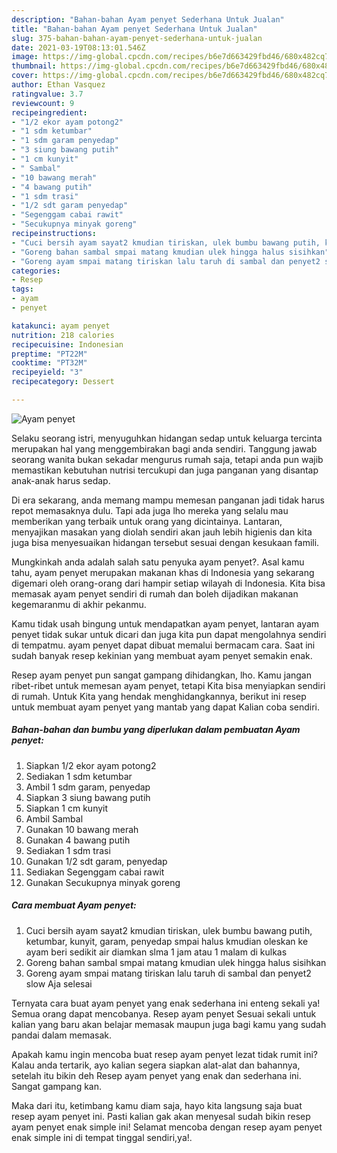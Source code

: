 ```yaml
---
description: "Bahan-bahan Ayam penyet Sederhana Untuk Jualan"
title: "Bahan-bahan Ayam penyet Sederhana Untuk Jualan"
slug: 375-bahan-bahan-ayam-penyet-sederhana-untuk-jualan
date: 2021-03-19T08:13:01.546Z
image: https://img-global.cpcdn.com/recipes/b6e7d663429fbd46/680x482cq70/ayam-penyet-foto-resep-utama.jpg
thumbnail: https://img-global.cpcdn.com/recipes/b6e7d663429fbd46/680x482cq70/ayam-penyet-foto-resep-utama.jpg
cover: https://img-global.cpcdn.com/recipes/b6e7d663429fbd46/680x482cq70/ayam-penyet-foto-resep-utama.jpg
author: Ethan Vasquez
ratingvalue: 3.7
reviewcount: 9
recipeingredient:
- "1/2 ekor ayam potong2"
- "1 sdm ketumbar"
- "1 sdm garam penyedap"
- "3 siung bawang putih"
- "1 cm kunyit"
- " Sambal"
- "10 bawang merah"
- "4 bawang putih"
- "1 sdm trasi"
- "1/2 sdt garam penyedap"
- "Segenggam cabai rawit"
- "Secukupnya minyak goreng"
recipeinstructions:
- "Cuci bersih ayam sayat2 kmudian tiriskan, ulek bumbu bawang putih, ketumbar, kunyit, garam, penyedap smpai halus kmudian oleskan ke ayam beri sedikit air diamkan slma 1 jam atau 1 malam di kulkas"
- "Goreng bahan sambal smpai matang kmudian ulek hingga halus sisihkan"
- "Goreng ayam smpai matang tiriskan lalu taruh di sambal dan penyet2 slow Aja selesai"
categories:
- Resep
tags:
- ayam
- penyet

katakunci: ayam penyet 
nutrition: 218 calories
recipecuisine: Indonesian
preptime: "PT22M"
cooktime: "PT32M"
recipeyield: "3"
recipecategory: Dessert

---
```



![Ayam penyet](https://img-global.cpcdn.com/recipes/b6e7d663429fbd46/680x482cq70/ayam-penyet-foto-resep-utama.jpg)

Selaku seorang istri, menyuguhkan hidangan sedap untuk keluarga tercinta merupakan hal yang menggembirakan bagi anda sendiri. Tanggung jawab seorang  wanita bukan sekadar mengurus rumah saja, tetapi anda pun wajib memastikan kebutuhan nutrisi tercukupi dan juga panganan yang disantap anak-anak harus sedap.

Di era  sekarang, anda memang mampu memesan panganan jadi tidak harus repot memasaknya dulu. Tapi ada juga lho mereka yang selalu mau memberikan yang terbaik untuk orang yang dicintainya. Lantaran, menyajikan masakan yang diolah sendiri akan jauh lebih higienis dan kita juga bisa menyesuaikan hidangan tersebut sesuai dengan kesukaan famili. 



Mungkinkah anda adalah salah satu penyuka ayam penyet?. Asal kamu tahu, ayam penyet merupakan makanan khas di Indonesia yang sekarang digemari oleh orang-orang dari hampir setiap wilayah di Indonesia. Kita bisa memasak ayam penyet sendiri di rumah dan boleh dijadikan makanan kegemaranmu di akhir pekanmu.

Kamu tidak usah bingung untuk mendapatkan ayam penyet, lantaran ayam penyet tidak sukar untuk dicari dan juga kita pun dapat mengolahnya sendiri di tempatmu. ayam penyet dapat dibuat memalui bermacam cara. Saat ini sudah banyak resep kekinian yang membuat ayam penyet semakin enak.

Resep ayam penyet pun sangat gampang dihidangkan, lho. Kamu jangan ribet-ribet untuk memesan ayam penyet, tetapi Kita bisa menyiapkan sendiri di rumah. Untuk Kita yang hendak menghidangkannya, berikut ini resep untuk membuat ayam penyet yang mantab yang dapat Kalian coba sendiri.

<!--inarticleads1-->

##### Bahan-bahan dan bumbu yang diperlukan dalam pembuatan Ayam penyet:

1. Siapkan 1/2 ekor ayam potong2
1. Sediakan 1 sdm ketumbar
1. Ambil 1 sdm garam, penyedap
1. Siapkan 3 siung bawang putih
1. Siapkan 1 cm kunyit
1. Ambil  Sambal
1. Gunakan 10 bawang merah
1. Gunakan 4 bawang putih
1. Sediakan 1 sdm trasi
1. Gunakan 1/2 sdt garam, penyedap
1. Sediakan Segenggam cabai rawit
1. Gunakan Secukupnya minyak goreng




<!--inarticleads2-->

##### Cara membuat Ayam penyet:

1. Cuci bersih ayam sayat2 kmudian tiriskan, ulek bumbu bawang putih, ketumbar, kunyit, garam, penyedap smpai halus kmudian oleskan ke ayam beri sedikit air diamkan slma 1 jam atau 1 malam di kulkas
1. Goreng bahan sambal smpai matang kmudian ulek hingga halus sisihkan
1. Goreng ayam smpai matang tiriskan lalu taruh di sambal dan penyet2 slow Aja selesai




Ternyata cara buat ayam penyet yang enak sederhana ini enteng sekali ya! Semua orang dapat mencobanya. Resep ayam penyet Sesuai sekali untuk kalian yang baru akan belajar memasak maupun juga bagi kamu yang sudah pandai dalam memasak.

Apakah kamu ingin mencoba buat resep ayam penyet lezat tidak rumit ini? Kalau anda tertarik, ayo kalian segera siapkan alat-alat dan bahannya, setelah itu bikin deh Resep ayam penyet yang enak dan sederhana ini. Sangat gampang kan. 

Maka dari itu, ketimbang kamu diam saja, hayo kita langsung saja buat resep ayam penyet ini. Pasti kalian gak akan menyesal sudah bikin resep ayam penyet enak simple ini! Selamat mencoba dengan resep ayam penyet enak simple ini di tempat tinggal sendiri,ya!.


